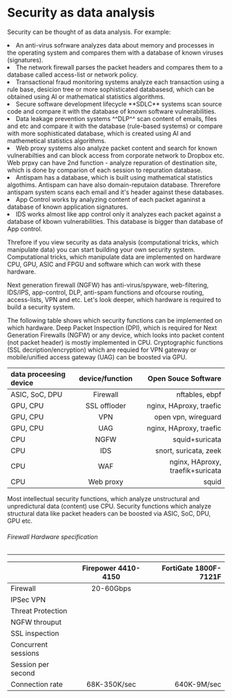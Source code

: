 # Security as data analysis
Security can be thought of as data analysis. For example:
<li>An anti-virus sofrware analyzes data about memory and processes in the operating system and compares them with a database of known viruses (signatures).
<li>The network firewall parses the packet headers and compares them to a database called access-list or network policy.
<li>Transactional fraud monitoring systems analyze each transaction using a rule base, desicion tree or more sophisticated databasesd, which can be obtained using AI or mathematical statistics algorithms.
<li>Secure software development lifecycle **SDLC** systems scan source code and compare it with the database of known software vulnerabilities.
<li>Data leakage prevention systems ^^DLP^^ scan content of emails, files and etc and compare it with the database (rule-based systems) or compare with more sophisticated database, which is created using AI and mathemetical statistics algorithms.
<li>Web proxy systems also analyze packet content and search for known vulnerabilties and can block access from corporate network to Dropbox etc. Web prpxy can have 2nd function - analyze repuration of destination site, which is done by comparion of each session to repuration database.
<li>Antispam has a database, which is built using mathematical statistics algothims. Antispam can have also domain-reputaion database. Threrefore antispam system scans each email and it's header against these databases.
<li>App Control works by analyzing content of each packet aganinst a database of known application signatures.
<li>IDS works almost like app control only it analyzes each packet against a database of kbown vulnerabilities. This database is bigger than database of App control.

Threfore if you view security as data analysis (computational tricks, which manipulate data) you can start building your own security system.
Computational tricks, which manipulate data are implemented on hardware CPU, GPU, ASIC and FPGU and software which can work with these hardware.

Next generation firewall (NGFW) has anti-virus/spyware, web-filtering, IDS/IPS, app-control, DLP, anti-spam functions and ofcourse routing, access-lists, VPN and etc. Let's look deeper, which hardware is required to build a security system.

The following table shows which security functions can be implemented on which hardware.
Deep Packet Inspection (DPI), which is required for Next Generation Firewalls (NGFW) or any device, which looks into packet content (not packet header) is mostly implemented in CPU.
Cryptographic functions (SSL decription/encryption) which are requied for VPN gateway or mobile/unified access gateway (UAG) can be boosted via GPU.

|data proceesing device|device/function    |Open Souce Software              |
|:---------------------|:-----------------:|--------------------------------:|
|ASIC, SoC, DPU        |Firewall           |nftables, ebpf                   |
|GPU, CPU              |SSL offloder       |nginx, HAproxy, traefic          |
|GPU, CPU              |VPN                |open vpn, wireguard              |
|GPU, CPU              |UAG                |nginx, HAproxy, traefic          |
|CPU                   |NGFW               |squid+suricata                   |
|CPU                   |IDS                |snort, suricata, zeek            |
|CPU                   |WAF                |nginx, HAproxy, traefik+suricata |
|CPU                   |Web proxy          |squid                            |

Most intellectual security functions, which analyze unstructural and unpredictural data (content) use CPU. Security functions which analyze structural data like packet headers can be boosted via ASIC, SoC, DPU, GPU etc.

###### Firewall Hardware specification
-----

|                       |Firepower 4410-4150    |FortiGate 1800F-7121F|
|:----------------------|:---------------------:|--------------------:|
|Firewall               |20-60Gbps              |                     |
|IPSec VPN              |                       |                     |
|Threat Protection      |                       |                     |
|NGFW throuput          |                       |                     |
|SSL inspection         |                       |                     |
|Concurrent sessions    |                       |                     |
|Session per second     |                       |                     |
|Connection rate        |68K-350K/sec           |640K-9M/sec          |